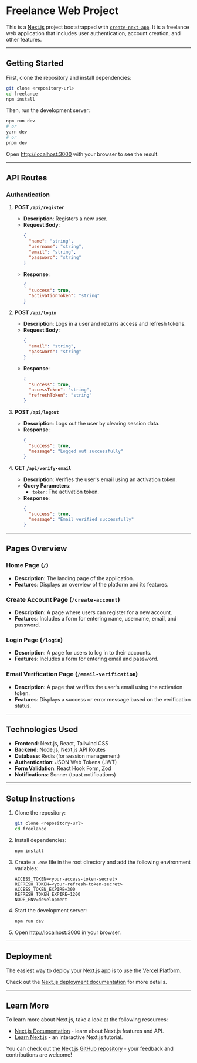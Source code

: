 # Freelance Web Project

This is a [Next.js](https://nextjs.org) project bootstrapped with [`create-next-app`](https://nextjs.org/docs/app/api-reference/cli/create-next-app). It is a freelance web application that includes user authentication, account creation, and other features.

---

## Getting Started

First, clone the repository and install dependencies:

```bash
git clone <repository-url>
cd freelance
npm install
```

Then, run the development server:

```bash
npm run dev
# or
yarn dev
# or
pnpm dev
```

Open [http://localhost:3000](http://localhost:3000) with your browser to see the result.

---

## API Routes

### **Authentication**

1. **POST `/api/register`**

   - **Description**: Registers a new user.
   - **Request Body**:
     ```json
     {
       "name": "string",
       "username": "string",
       "email": "string",
       "password": "string"
     }
     ```
   - **Response**:
     ```json
     {
       "success": true,
       "activationToken": "string"
     }
     ```

2. **POST `/api/login`**

   - **Description**: Logs in a user and returns access and refresh tokens.
   - **Request Body**:
     ```json
     {
       "email": "string",
       "password": "string"
     }
     ```
   - **Response**:
     ```json
     {
       "success": true,
       "accessToken": "string",
       "refreshToken": "string"
     }
     ```

3. **POST `/api/logout`**

   - **Description**: Logs out the user by clearing session data.
   - **Response**:
     ```json
     {
       "success": true,
       "message": "Logged out successfully"
     }
     ```

4. **GET `/api/verify-email`**
   - **Description**: Verifies the user's email using an activation token.
   - **Query Parameters**:
     - `token`: The activation token.
   - **Response**:
     ```json
     {
       "success": true,
       "message": "Email verified successfully"
     }
     ```

---

## Pages Overview

### **Home Page (`/`)**

- **Description**: The landing page of the application.
- **Features**: Displays an overview of the platform and its features.

### **Create Account Page (`/create-account`)**

- **Description**: A page where users can register for a new account.
- **Features**: Includes a form for entering name, username, email, and password.

### **Login Page (`/login`)**

- **Description**: A page for users to log in to their accounts.
- **Features**: Includes a form for entering email and password.

### **Email Verification Page (`/email-verification`)**

- **Description**: A page that verifies the user's email using the activation token.
- **Features**: Displays a success or error message based on the verification status.

---

## Technologies Used

- **Frontend**: Next.js, React, Tailwind CSS
- **Backend**: Node.js, Next.js API Routes
- **Database**: Redis (for session management)
- **Authentication**: JSON Web Tokens (JWT)
- **Form Validation**: React Hook Form, Zod
- **Notifications**: Sonner (toast notifications)

---

## Setup Instructions

1. Clone the repository:

   ```bash
   git clone <repository-url>
   cd freelance
   ```

2. Install dependencies:

   ```bash
   npm install
   ```

3. Create a `.env` file in the root directory and add the following environment variables:

   ```env
   ACCESS_TOKEN=<your-access-token-secret>
   REFRESH_TOKEN=<your-refresh-token-secret>
   ACCESS_TOKEN_EXPIRE=300
   REFRESH_TOKEN_EXPIRE=1200
   NODE_ENV=development
   ```

4. Start the development server:

   ```bash
   npm run dev
   ```

5. Open [http://localhost:3000](http://localhost:3000) in your browser.

---

## Deployment

The easiest way to deploy your Next.js app is to use the [Vercel Platform](https://vercel.com/new?utm_medium=default-template&filter=next.js&utm_source=create-next-app&utm_campaign=create-next-app-readme).

Check out the [Next.js deployment documentation](https://nextjs.org/docs/app/building-your-application/deploying) for more details.

---

## Learn More

To learn more about Next.js, take a look at the following resources:

- [Next.js Documentation](https://nextjs.org/docs) - learn about Next.js features and API.
- [Learn Next.js](https://nextjs.org/learn) - an interactive Next.js tutorial.

You can check out [the Next.js GitHub repository](https://github.com/vercel/next.js) - your feedback and contributions are welcome!
